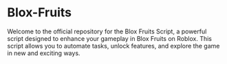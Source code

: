 # Blox-Fruits
Welcome to the official repository for the Blox Fruits Script, a powerful script designed to enhance your gameplay in Blox Fruits on Roblox. This script allows you to automate tasks, unlock features, and explore the game in new and exciting ways.
